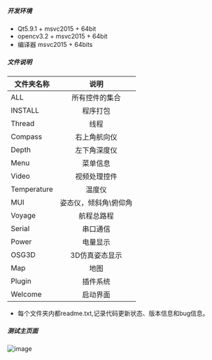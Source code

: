 ﻿##### 开发环境
* Qt5.9.1 + msvc2015 + 64bit
* opencv3.2 + msvc2015 + 64bit
* 编译器 msvc2015 + 64bits

##### 文件说明
			 
| 文件夹名称 | 说明 |
| ---------- | :----: |
|ALL         | 所有控件的集合 
|INSTALL     | 程序打包
|Thread      | 线程
|Compass     | 右上角航向仪    
|Depth       | 左下角深度仪
|Menu        | 菜单信息
|Video       | 视频处理控件
|Temperature | 温度仪
|MUI         | 姿态仪，倾斜角\俯仰角
|Voyage      | 航程总路程
|Serial      | 串口通信
|Power       | 电量显示
|OSG3D       | 3D仿真姿态显示
|Map         | 地图
|Plugin      | 插件系统
|Welcome     | 启动界面

* 每个文件夹内都readme.txt,记录代码更新状态、版本信息和bug信息。

##### 测试主页面

![image](https://github.com/qbingx/QBX_Widget/blob/2018.5.4/Resource/mainpage.jpg)